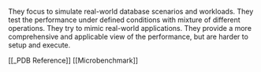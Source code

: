 They focus to simulate real-world database scenarios and workloads. They test the performance under defined conditions with mixture of different operations. They try to mimic real-world applications. They provide a more comprehensive and applicable view of the performance, but are harder to setup and execute.

[[_PDB Reference]]
[[Microbenchmark]]